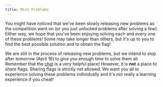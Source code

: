 ```yaml
---
title: More Problems
---
```


You might have noticed that we've been slowly releasing new problems as the competition went on (or you just unlocked problems after solving a few). Either way, we hope that you've been enjoying solving each and every one of these problems! Some may take longer than others, but it's up to you to find the best possible solution and to obtain the flag!

We are still in the process of releasing new problems, but we intend to stop after tomorrow (April 16) to give you enough time to solve them all. Remember that the [chat](/chat) is a very helpful place! However, it is **not** a place to share flags. Sharing flags is strictly not allowed. We want you all to experience solving these problems individually and it's not really a learning experience if you cheat!
